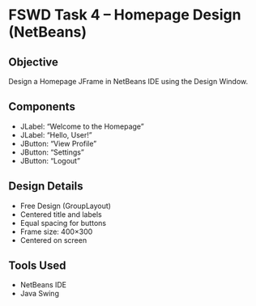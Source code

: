 # FSWD Task 4 – Homepage Design (NetBeans)

## Objective
Design a Homepage JFrame in NetBeans IDE using the Design Window.

## Components
- JLabel: “Welcome to the Homepage”
- JLabel: “Hello, User!”
- JButton: “View Profile”
- JButton: “Settings”
- JButton: “Logout”

## Design Details
- Free Design (GroupLayout)
- Centered title and labels
- Equal spacing for buttons
- Frame size: 400×300
- Centered on screen

## Tools Used
- NetBeans IDE
- Java Swing
